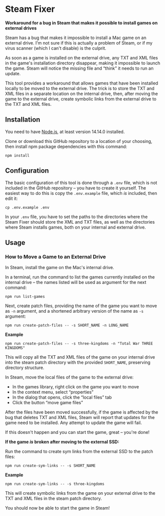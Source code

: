 # Steam Fixer

**Workaround for a bug in Steam that makes it possible to install games on
external drives**

Steam has a bug that makes it impossible to install a Mac game on an external
drive. I'm not sure if this is actually a problem of Steam, or if my virus
scanner (which I can't disable) is the culprit.

As soon as a game is installed on the external drive, any TXT and XML files in
the game's installation directory disappear, making it impossible to launch the
game. Steam will notice the missing file and “think” it needs to run an update.

This tool provides a workaround that allows games that have been installed
locally to be moved to the external drive. The trick is to store the TXT and XML
files in a separate location on the internal drive, then, after moving the game
to the external drive, create symbolic links from the external drive to the TXT
and XML files.

## Installation

You need to have [Node.js](https://nodejs.org/), at least version 14.14.0
installed.

Clone or download this GitHub repository to a location of your choosing, then
install npm package dependencies with this command:

```
npm install
```

## Configuration

The basic configuration of this tool is done through a `.env` file, which is not
included in the GitHub repository – you have to create it yourself. The easiest
way to do this is copy the `.env.example` file, which _is_ included, then edit
it:

```
cp .env.example .env
```

In your `.env` file, you have to set the paths to the directories where the
Steam Fixer should store the XML and TXT files, as well as the directories where
Steam installs games, both on your internal and external drive.

## Usage

### How to Move a Game to an External Drive

In Steam, install the game on the Mac's internal drive.

In a terminal, run the command to list the games currently installed on the
internal drive – the names listed will be used as argument for the next command:

```
npm run list-games
```

Next, create patch files, providing the name of the game you want to move as
`-n` argument, and a shortened arbitrary version of the name as `-s` argument:

```
npm run create-patch-files -- -s SHORT_NAME -n LONG_NAME
```

**Example**

```
npm run create-patch-files -- -s three-kingdoms -n "Total War THREE KINGDOMS"
```

This will copy all the TXT and XML files of the game on your internal drive into
the steam patch directory with the provided `SHORT_NAME`, preserving directory
structure.

In Steam, move the local files of the game to the external drive:

- In the games library, right click on the game you want to move
- In the context menu, select “properties”
- In the dialog that opens, click the “local files” tab
- Click the button “move game files”

After the files have been moved successfully, if the game is affected by the bug
that deletes TXT and XML files, Steam will report that updates for the game need
to be installed. Any attempt to update the game will fail.

If this doesn't happen and you can start the game, great – you're done!

**If the game _is_ broken after moving to the external SSD:**

Run the command to create sym links from the external SSD to the patch files:

```
npm run create-sym-links -- -s SHORT_NAME
```

**Example**

```
npm run create-sym-links -- -s three-kingdoms
```

This will create symbolic links from the game on your external drive to the TXT
and XML files in the steam patch directory.

You should now be able to start the game in Steam!
